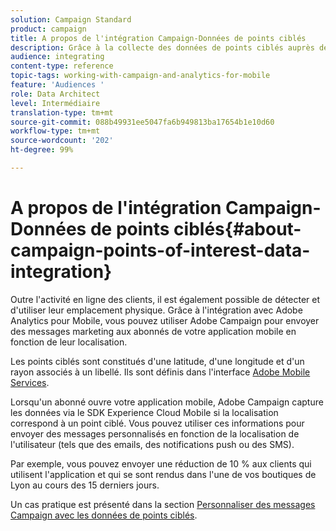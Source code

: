 ```yaml
---
solution: Campaign Standard
product: campaign
title: A propos de l'intégration Campaign-Données de points ciblés
description: Grâce à la collecte des données de points ciblés auprès des abonnés de votre application mobile, envoyez-leur des messages marketing en fonction de leur localisation par le biais de l'intégration dans Adobe Campaign.
audience: integrating
content-type: reference
topic-tags: working-with-campaign-and-analytics-for-mobile
feature: 'Audiences '
role: Data Architect
level: Intermédiaire
translation-type: tm+mt
source-git-commit: 088b49931ee5047fa6b949813ba17654b1e10d60
workflow-type: tm+mt
source-wordcount: '202'
ht-degree: 99%

---
```



# A propos de l&#39;intégration Campaign-Données de points ciblés{#about-campaign-points-of-interest-data-integration}

Outre l&#39;activité en ligne des clients, il est également possible de détecter et d&#39;utiliser leur emplacement physique. Grâce à l&#39;intégration avec Adobe Analytics pour Mobile, vous pouvez utiliser Adobe Campaign pour envoyer des messages marketing aux abonnés de votre application mobile en fonction de leur localisation.

Les points ciblés sont constitués d&#39;une latitude, d&#39;une longitude et d&#39;un rayon associés à un libellé. Ils sont définis dans l&#39;interface [Adobe Mobile Services](https://docs.adobe.com/content/help/fr-FR/mobile-services/using/home.html).

Lorsqu&#39;un abonné ouvre votre application mobile, Adobe Campaign capture les données via le SDK Experience Cloud Mobile si la localisation correspond à un point ciblé. Vous pouvez utiliser ces informations pour envoyer des messages personnalisés en fonction de la localisation de l&#39;utilisateur (tels que des emails, des notifications push ou des SMS).

Par exemple, vous pouvez envoyer une réduction de 10 % aux clients qui utilisent l&#39;application et qui se sont rendus dans l&#39;une de vos boutiques de Lyon au cours des 15 derniers jours.

Un cas pratique est présenté dans la section [Personnaliser des messages Campaign avec les données de points ciblés](../../integrating/using/personalizing-campaign-messages-with-point-of-interest-data.md).

